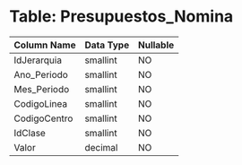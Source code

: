 # Table: Presupuestos_Nomina

| Column Name | Data Type | Nullable |
|-------------|-----------|----------|
| IdJerarquia | smallint | NO |
| Ano_Periodo | smallint | NO |
| Mes_Periodo | smallint | NO |
| CodigoLinea | smallint | NO |
| CodigoCentro | smallint | NO |
| IdClase | smallint | NO |
| Valor | decimal | NO |
